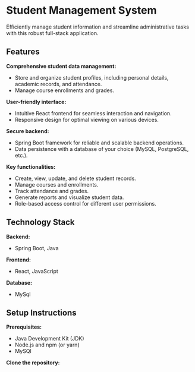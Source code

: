 # Student Management System

Efficiently manage student information and streamline administrative tasks with this robust full-stack application.



## Features

**Comprehensive student data management:**

- Store and organize student profiles, including personal details, academic records, and attendance.
- Manage course enrollments and grades.

**User-friendly interface:**

- Intuitive React frontend for seamless interaction and navigation.
- Responsive design for optimal viewing on various devices.

**Secure backend:**

- Spring Boot framework for reliable and scalable backend operations.
- Data persistence with a database of your choice (MySQL, PostgreSQL, etc.).

**Key functionalities:**

- Create, view, update, and delete student records.
- Manage courses and enrollments.
- Track attendance and grades.
- Generate reports and visualize student data.
- Role-based access control for different user permissions.

## Technology Stack

**Backend:**

- Spring Boot, Java

**Frontend:**

- React, JavaScript

**Database:**

- MySql

## Setup Instructions

**Prerequisites:**

- Java Development Kit (JDK)
- Node.js and npm (or yarn)
- MySQl

**Clone the repository:**

```bash

